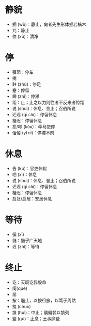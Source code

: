# 静貌
* 掘 (wù)：静止，向者先生形体掘若槁木
* 兀：静止
* 侐 (xù)：清净
# 停
* 弭節：停车
* 掩
* 跓 (zhù)：停足
* 蹇：停留
* 蹛 (zhì)：停滞
* 距：止；止之以力则往者不反来者惊距
* 说 (shuì)：休息、舍止；召伯所说
* 迉迡 (qī chí)：停留休息
* 棲迟：停留休息
* 扣/叩 (kǒu)：牵马使停
* 佁儗 (yǐ nǐ)：停滞不前
# 休息
* 告 (kù)：官吏休假
* 呬 (xì)：休息
* 说 (shuì)：休息、舍止；召伯所说
* 迉迡 (qī chí)：停留休息
* 棲迟：停留休息
* 启处/启居：安居休息
# 等待
* 徯 (xī)
* 儲：儲乎广天地
* 迟 (zhì)：等待

# 终止
* 讫：天既讫我殷命
* 阕(què)
* 届
* 按：遏止，以按徂旅，以笃于周祜
* 掇 (chuò)
* 䜋 (huì)：中止；襲偏裻以䜋列
* 盬 (gǔ)：止息；王事靡盬

